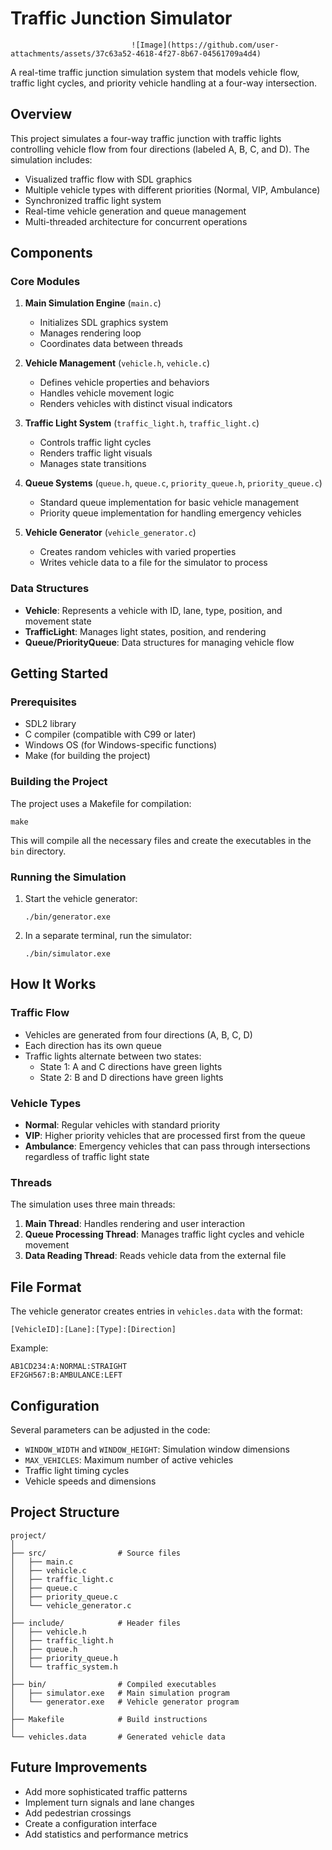 # Traffic Junction Simulator
                               ![Image](https://github.com/user-attachments/assets/37c63a52-4618-4f27-8b67-04561709a4d4)
A real-time traffic junction simulation system that models vehicle flow, traffic light cycles, and priority vehicle handling at a four-way intersection.

## Overview

This project simulates a four-way traffic junction with traffic lights controlling vehicle flow from four directions (labeled A, B, C, and D). The simulation includes:

- Visualized traffic flow with SDL graphics
- Multiple vehicle types with different priorities (Normal, VIP, Ambulance)
- Synchronized traffic light system
- Real-time vehicle generation and queue management
- Multi-threaded architecture for concurrent operations

## Components

### Core Modules

1. **Main Simulation Engine** (`main.c`)
   - Initializes SDL graphics system
   - Manages rendering loop
   - Coordinates data between threads

2. **Vehicle Management** (`vehicle.h`, `vehicle.c`)
   - Defines vehicle properties and behaviors
   - Handles vehicle movement logic
   - Renders vehicles with distinct visual indicators

3. **Traffic Light System** (`traffic_light.h`, `traffic_light.c`)
   - Controls traffic light cycles
   - Renders traffic light visuals
   - Manages state transitions

4. **Queue Systems** (`queue.h`, `queue.c`, `priority_queue.h`, `priority_queue.c`)
   - Standard queue implementation for basic vehicle management
   - Priority queue implementation for handling emergency vehicles

5. **Vehicle Generator** (`vehicle_generator.c`)
   - Creates random vehicles with varied properties
   - Writes vehicle data to a file for the simulator to process

### Data Structures

- **Vehicle**: Represents a vehicle with ID, lane, type, position, and movement state
- **TrafficLight**: Manages light states, position, and rendering
- **Queue/PriorityQueue**: Data structures for managing vehicle flow

## Getting Started

### Prerequisites

- SDL2 library
- C compiler (compatible with C99 or later)
- Windows OS (for Windows-specific functions)
- Make (for building the project)

### Building the Project

The project uses a Makefile for compilation:

```
make
```

This will compile all the necessary files and create the executables in the `bin` directory.

### Running the Simulation

1. Start the vehicle generator:
   ```
   ./bin/generator.exe
   ```

2. In a separate terminal, run the simulator:
   ```
   ./bin/simulator.exe
   ```

## How It Works

### Traffic Flow

- Vehicles are generated from four directions (A, B, C, D)
- Each direction has its own queue
- Traffic lights alternate between two states:
  - State 1: A and C directions have green lights
  - State 2: B and D directions have green lights

### Vehicle Types

- **Normal**: Regular vehicles with standard priority
- **VIP**: Higher priority vehicles that are processed first from the queue
- **Ambulance**: Emergency vehicles that can pass through intersections regardless of traffic light state

### Threads

The simulation uses three main threads:
1. **Main Thread**: Handles rendering and user interaction
2. **Queue Processing Thread**: Manages traffic light cycles and vehicle movement
3. **Data Reading Thread**: Reads vehicle data from the external file

## File Format

The vehicle generator creates entries in `vehicles.data` with the format:
```
[VehicleID]:[Lane]:[Type]:[Direction]
```

Example:
```
AB1CD234:A:NORMAL:STRAIGHT
EF2GH567:B:AMBULANCE:LEFT
```

## Configuration

Several parameters can be adjusted in the code:
- `WINDOW_WIDTH` and `WINDOW_HEIGHT`: Simulation window dimensions
- `MAX_VEHICLES`: Maximum number of active vehicles
- Traffic light timing cycles
- Vehicle speeds and dimensions

## Project Structure

```
project/
│
├── src/                # Source files
│   ├── main.c
│   ├── vehicle.c
│   ├── traffic_light.c
│   ├── queue.c
│   ├── priority_queue.c
│   └── vehicle_generator.c
│
├── include/            # Header files
│   ├── vehicle.h
│   ├── traffic_light.h
│   ├── queue.h
│   ├── priority_queue.h
│   └── traffic_system.h
│
├── bin/                # Compiled executables
│   ├── simulator.exe   # Main simulation program
│   └── generator.exe   # Vehicle generator program
│
├── Makefile            # Build instructions
│
└── vehicles.data       # Generated vehicle data
```

## Future Improvements

- Add more sophisticated traffic patterns
- Implement turn signals and lane changes
- Add pedestrian crossings
- Create a configuration interface
- Add statistics and performance metrics
